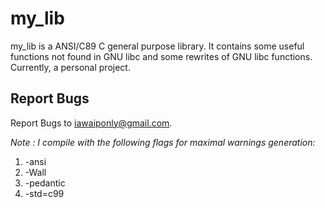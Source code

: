 # my_lib

my_lib is a ANSI/C89 C general purpose library. It contains some useful functions not found in GNU libc and some rewrites of GNU libc functions. Currently, a personal project.

## Report Bugs

Report Bugs to <iawaiponly@gmail.com>.

*Note : I compile with the following flags for maximal warnings generation:*
1. -ansi
2. -Wall
3. -pedantic
4. -std=c99
